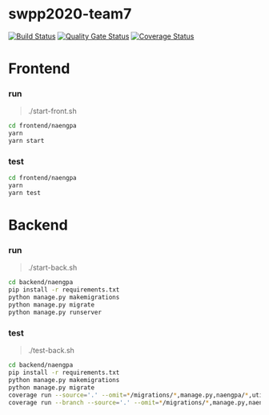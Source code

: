 # swpp2020-team7
  [![Build Status](https://travis-ci.org/swsnu/swpp2020-team7.svg?branch=master)](https://travis-ci.org/swsnu/swpp2020-team7) [![Quality Gate Status](https://sonarcloud.io/api/project_badges/measure?project=swsnu_swpp2020-team7&metric=alert_status)](https://sonarcloud.io/dashboard?id=swsnu_swpp2020-team7) [![Coverage Status](https://coveralls.io/repos/github/swsnu/swpp2020-team7/badge.svg?branch=master)](https://coveralls.io/github/swsnu/swpp2020-team7?branch=master) 

# Frontend  
### run  
> ./start-front.sh

```Bash
cd frontend/naengpa
yarn
yarn start
```

### test
```Bash
cd frontend/naengpa
yarn
yarn test
```

# Backend
### run
> ./start-back.sh

```Bash
cd backend/naengpa 
pip install -r requirements.txt 
python manage.py makemigrations
python manage.py migrate
python manage.py runserver 
```

### test 
> ./test-back.sh

```Bash
cd backend/naengpa 
pip install -r requirements.txt 
python manage.py makemigrations 
python manage.py migrate
coverage run --source='.' --omit=*/migrations/*,manage.py,naengpa/*,utils/* manage.py test && coverage report
coverage run --branch --source='.' --omit=*/migrations/*,manage.py,naengpa/*,utils/* manage.py test && coverage report
```

